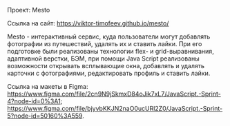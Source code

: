 Проект: Mesto

Ссылка на сайт: https://viktor-timofeev.github.io/mesto/

Mesto - интерактивный сервис, куда пользователи могут добавлять фотографии из путешествий, удалять их и ставить лайки.
При его подготовке были реализованы технологии flex- и grid-выравнивания, адаптивной верстки, БЭМ, при помощи Java Script реализованы возможности открывать всплывающие окна, добавлять и удалять карточки с фотографиями, редактировать профиль и ставить лайки.

Ссылка на макеты в Figma: https://www.figma.com/file/2cn9N9jSkmxD84oJik7xL7/JavaScript.-Sprint-4?node-id=0%3A1;
                          https://www.figma.com/file/bjyvbKKJN2naO0ucURl2Z0/JavaScript.-Sprint-5?node-id=50160%3A559.